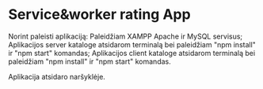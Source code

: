 # Service&worker rating App

Norint paleisti aplikaciją:
Paleidžiam XAMPP Apache ir MySQL servisus;
Aplikacijos server kataloge atsidarom terminalą bei paleidžiam "npm install" ir "npm start" komandas;
Aplikacijos client kataloge atsidarom terminalą bei paleidžiam "npm install" ir "npm start" komandas.

Aplikacija atsidaro naršyklėje.